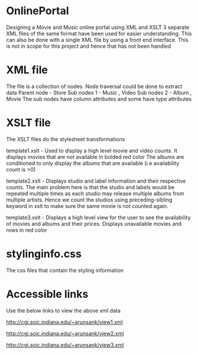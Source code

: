 # OnlinePortal
Designing a Movie and Music online portal using XML and XSLT
3 separate XML files of the same format have been used for easier understanding. This can also be done with a single XML file by using a front end interface. This is not in scope for this project and hence that has not been handled
# XML file
The file is a collection of nodes. Node traversal could be done to extract data
Parent node - Store
Sub nodes 1 - Music , Video
Sub nodes 2 - Album , Movie
The sub nodes have column attributes and some have type attributes

# XSLT file
The XSLT files do the stylesheet transformations

template1.xslt - Used to display a high level movie and video counts. It displays movies that are not available in bolded red color
The albums are conditioned to only display the albums that are available (i.e availability count is >0)

template2.xslt - Displays studio and label information and their respective counts. The main problem here is that the studio and labels would be repeated multiple times as each studio may release multiple albums from multiple artists. Hence we count the studios using preceding-sibling keyword in xslt to make sure the same movie is not counted again.


template3.xslt - Displays a high level view for the user to see the availability of movies and albums and their prices. Displays unavailable movies and rows in red color



# stylinginfo.css
The css files that contain the styling information

# Accessible links
Use the below links to view the above xml data

http://cgi.soic.indiana.edu/~arunsank/view1.xml

http://cgi.soic.indiana.edu/~arunsank/view2.xml

http://cgi.soic.indiana.edu/~arunsank/view3.xml







